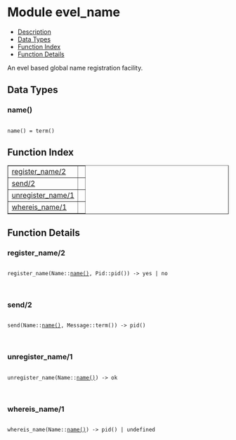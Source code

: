 

# Module evel_name #
* [Description](#description)
* [Data Types](#types)
* [Function Index](#index)
* [Function Details](#functions)

An evel based global name registration facility.

<a name="types"></a>

## Data Types ##




### <a name="type-name">name()</a> ###


<pre><code>
name() = term()
</code></pre>

<a name="index"></a>

## Function Index ##


<table width="100%" border="1" cellspacing="0" cellpadding="2" summary="function index"><tr><td valign="top"><a href="#register_name-2">register_name/2</a></td><td></td></tr><tr><td valign="top"><a href="#send-2">send/2</a></td><td></td></tr><tr><td valign="top"><a href="#unregister_name-1">unregister_name/1</a></td><td></td></tr><tr><td valign="top"><a href="#whereis_name-1">whereis_name/1</a></td><td></td></tr></table>


<a name="functions"></a>

## Function Details ##

<a name="register_name-2"></a>

### register_name/2 ###

<pre><code>
register_name(Name::<a href="#type-name">name()</a>, Pid::pid()) -&gt; yes | no
</code></pre>
<br />

<a name="send-2"></a>

### send/2 ###

<pre><code>
send(Name::<a href="#type-name">name()</a>, Message::term()) -&gt; pid()
</code></pre>
<br />

<a name="unregister_name-1"></a>

### unregister_name/1 ###

<pre><code>
unregister_name(Name::<a href="#type-name">name()</a>) -&gt; ok
</code></pre>
<br />

<a name="whereis_name-1"></a>

### whereis_name/1 ###

<pre><code>
whereis_name(Name::<a href="#type-name">name()</a>) -&gt; pid() | undefined
</code></pre>
<br />

